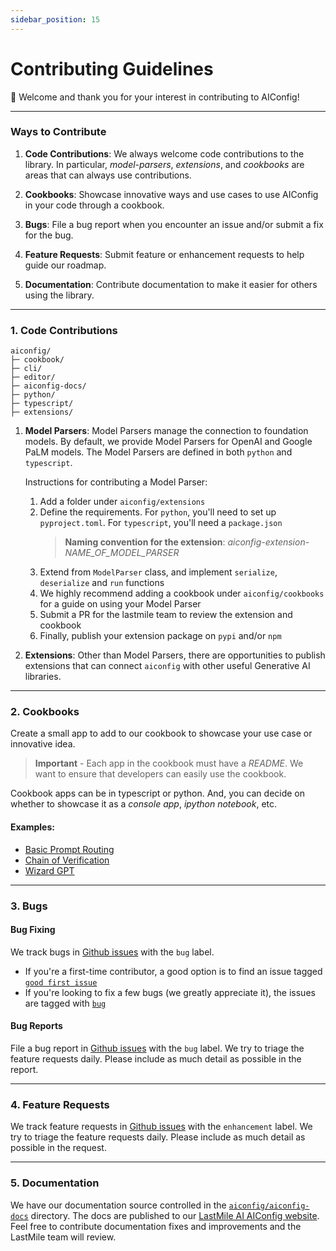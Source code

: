 ```yaml
---
sidebar_position: 15
---
```


# Contributing Guidelines

👋 Welcome and thank you for your interest in contributing to AIConfig!

---

### **Ways to Contribute**

1. **Code Contributions**: We always welcome code contributions to the library. In particular, _model-parsers_, _extensions_, and _cookbooks_ are areas that can always use contributions.

2. **Cookbooks**: Showcase innovative ways and use cases to use AIConfig in your code through a cookbook.

3. **Bugs**: File a bug report when you encounter an issue and/or submit a fix for the bug.

4. **Feature Requests**: Submit feature or enhancement requests to help guide our roadmap.

5. **Documentation**: Contribute documentation to make it easier for others using the library.

---

### **1. Code Contributions**

```
aiconfig/
├─ cookbook/
├─ cli/
├─ editor/
├─ aiconfig-docs/
├─ python/
├─ typescript/
├─ extensions/
```

1. **Model Parsers**: Model Parsers manage the connection to foundation models. By default, we provide Model Parsers for OpenAI and Google PaLM models. The Model Parsers are defined in both `python` and `typescript`.

   Instructions for contributing a Model Parser:

   1. Add a folder under `aiconfig/extensions`
   2. Define the requirements. For `python`, you'll need to set up `pyproject.toml`. For `typescript`, you'll need a `package.json`
      > **Naming convention for the extension**: _aiconfig-extension-NAME_OF_MODEL_PARSER_
   3. Extend from `ModelParser` class, and implement `serialize`, `deserialize` and `run` functions
   4. We highly recommend adding a cookbook under `aiconfig/cookbooks` for a guide on using your Model Parser
   5. Submit a PR for the lastmile team to review the extension and cookbook
   6. Finally, publish your extension package on `pypi` and/or `npm`

2. **Extensions**: Other than Model Parsers, there are opportunities to publish extensions that can connect `aiconfig` with other useful Generative AI libraries.

---

### **2. Cookbooks**

Create a small app to add to our cookbook to showcase your use case or innovative idea.

> **Important** - Each app in the cookbook must have a _README_. We want to ensure that developers can easily use the cookbook.

Cookbook apps can be in typescript or python. And, you can decide on whether to showcase it as a _console app_, _ipython notebook_, etc.

#### **Examples:**

- [Basic Prompt Routing](https://github.com/lastmile-ai/aiconfig/tree/main/cookbooks/Basic-Prompt-Routing)
- [Chain of Verification](https://github.com/lastmile-ai/aiconfig/tree/main/cookbooks/Chain-of-Verification)
- [Wizard GPT](https://github.com/lastmile-ai/aiconfig/tree/main/cookbooks/Wizard-GPT)

---

### **3. Bugs**

#### **Bug Fixing**

We track bugs in [Github issues](https://github.com/lastmile-ai/aiconfig/labels) with the `bug` label.

- If you're a first-time contributor, a good option is to find an issue tagged [`good first issue`](https://github.com/lastmile-ai/aiconfig/labels/good%20first%20issue)
- If you're looking to fix a few bugs (we greatly appreciate it), the issues are tagged with [`bug`](https://github.com/lastmile-ai/aiconfig/labels/bug)

#### **Bug Reports**

File a bug report in [Github issues](https://github.com/lastmile-ai/aiconfig/labels) with the `bug` label. We try to triage the feature requests daily. Please include as much detail as possible in the report.

---

### **4. Feature Requests**

We track feature requests in [Github issues](https://github.com/lastmile-ai/aiconfig/labels) with the `enhancement` label. We try to triage the feature requests daily. Please include as much detail as possible in the request.

---

### **5. Documentation**

We have our documentation source controlled in the [`aiconfig/aiconfig-docs`](https://github.com/lastmile-ai/aiconfig/tree/main/aiconfig-docs) directory. The docs are published to our [LastMile AI AIConfig website](https://aiconfig.lastmileai.dev/docs/basics). Feel free to contribute documentation fixes and improvements and the LastMile team will review.
